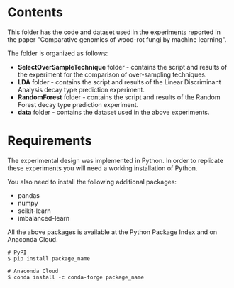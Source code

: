 # Contents
This folder has the code and dataset used in the experiments reported in the paper "Comparative genomics of wood-rot fungi by machine learning".

The folder is organized as follows:
* **SelectOverSampleTechnique** folder - contains the script and results of the experiment for the comparison of over-sampling techniques.
* **LDA** folder - contains the script and results of the Linear Discriminant Analysis decay type prediction experiment.
* **RandomForest** folder - contains the script and results of the Random Forest decay type prediction experiment.
* **data** folder - contains the dataset used in the above experiments.

# Requirements
The experimental design was implemented in Python. In order to replicate these experiments you will need a working installation of Python.

You also need to install the following additional packages:
* pandas
* numpy
* scikit-learn
* imbalanced-learn

All the above packages is available at the Python Package Index and on Anaconda Cloud.

```
# PyPI
$ pip install package_name
```

```
# Anaconda Cloud
$ conda install -c conda-forge package_name
```